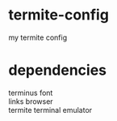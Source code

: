 # termite-config
my termite config                                     
# dependencies
terminus font                                    
links browser                                  
termite terminal emulator
